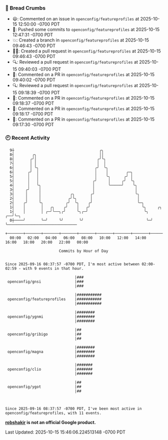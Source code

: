 ### 🍞 Bread Crumbs

 * 😃: Commented on an issue in `openconfig/featureprofiles` at 2025-10-15 12:50:00 -0700 PDT
 * 🚢: Pushed some commits to `openconfig/featureprofiles` at 2025-10-15 12:47:31 -0700 PDT
 * 💥: Created a branch in `openconfig/featureprofiles` at 2025-10-15 09:46:43 -0700 PDT
 * ✍🏼: Created a pull request in `openconfig/featureprofiles` at 2025-10-15 09:46:43 -0700 PDT
 * 🔍: Reviewed a pull request in  `openconfig/featureprofiles` at 2025-10-15 09:40:03 -0700 PDT
 * 💬: Commented on a PR in  `openconfig/featureprofiles` at 2025-10-15 09:40:02 -0700 PDT
 * 🔍: Reviewed a pull request in  `openconfig/featureprofiles` at 2025-10-15 09:18:39 -0700 PDT
 * 💬: Commented on a PR in  `openconfig/featureprofiles` at 2025-10-15 09:18:37 -0700 PDT
 * 💬: Commented on a PR in  `openconfig/featureprofiles` at 2025-10-15 09:18:17 -0700 PDT
 * 💬: Commented on a PR in  `openconfig/featureprofiles` at 2025-10-15 09:17:30 -0700 PDT

### 🕘 Recent Activity
```
  9┼                                      ╭╮
  8┤        ╭╮                            ││
  8┤       ╭╯│                           ╭╯╰╮
  7┤       │ │                           │  │
  6┤       │ ╰╮                         ╭╯  ╰╮
  6┤      ╭╯  │                         │    │        ╭─╮
  5┤      │   │                         │    ╰╮      ╭╯ │
  5┤      │   │                        ╭╯     │     ╭╯  ╰╮
  4┤      │   ╰╮                       │      ╰─────╯    ╰╮
  3┤     ╭╯    │                       │                  │
  3┤     │     │             ╭╮       ╭╯                  ╰╮
  2┤     │     │            ╭╯╰╮      │                    │
  2┤    ╭╯     ╰╮          ╭╯  ╰╮    ╭╯                    ╰─╮
  1┤    │       │   ╭╮    ╭╯    │   ╭╯                       ╰╮     ╭╮
  1┤    │       │ ╭─╯╰──╮╭╯     ╰╮╭─╯                         ╰╮ ╭──╯╰─╮
  0┼────╯       ╰─╯     ╰╯       ╰╯                            ╰─╯     ╰───────────────────────────────
    +───────+───────+───────+───────+───────+───────+───────+───────+───────+───────+───────+───────+────
  00:00   02:00   04:00   06:00   08:00   10:00   12:00   14:00   16:00   18:00   20:00   22:00   00:00   

						Commits by Hour of Day


Since 2025-09-16 08:37:57 -0700 PDT, I'm most active between 02:00-02:59 - with 9 events in that hour.

```



```
                               |###
 openconfig/gnsi               |###
                               |###

                               |###########
 openconfig/featureprofiles    |###########
                               |###########

                               |########
 openconfig/ygnmi              |########
                               |########

                               |##
 openconfig/gribigo            |##
                               |##

                               |########
 openconfig/magna              |########
                               |########

                               |#######
 openconfig/clio               |#######
                               |#######

                               |##
 openconfig/ygot               |##
                               |##



Since 2025-09-16 08:37:57 -0700 PDT, I've been most active in openconfig/featureprofiles, with 11 events.

```
**[robshakir](mailto:robjs@google.com) is not an official Google product.**  


Last Updated: 2025-10-15 15:46:06.224513148 -0700 PDT
